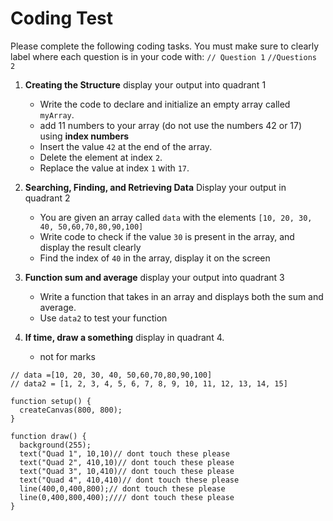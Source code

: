 # Coding Test

Please complete the following coding tasks. You must make sure to clearly label where each question is in your code with: `// Question 1` `//Questions 2`

1. **Creating the Structure** display your output into quadrant 1
   
   - Write the code to declare and initialize an empty array called `myArray`.
   - add 11 numbers to your array (do not use the numbers 42 or 17) using **index numbers**
   - Insert the value `42` at the end of the array.
   - Delete the element at index `2`.
   - Replace the value at index `1` with `17`.



2. **Searching, Finding, and Retrieving Data** Display your output in quadrant 2

   - You are given an array called `data` with the elements `[10, 20, 30, 40, 50,60,70,80,90,100]`
   - Write code to check if the value `30` is present in the array, and display the result clearly
   - Find the index of `40` in the array, display it on the screen




3. **Function sum and average** display your output into quadrant 3

   - Write a function that takes in an array and displays both the sum and average.
   - Use `data2` to test your function 


4. **If time, draw a something** display in quadrant 4.
    - not for marks

```
// data =[10, 20, 30, 40, 50,60,70,80,90,100]
// data2 = [1, 2, 3, 4, 5, 6, 7, 8, 9, 10, 11, 12, 13, 14, 15]

function setup() {
  createCanvas(800, 800); 
}

function draw() {
  background(255);
  text("Quad 1", 10,10)// dont touch these please
  text("Quad 2", 410,10)// dont touch these please
  text("Quad 3", 10,410)// dont touch these please
  text("Quad 4", 410,410)// dont touch these please
  line(400,0,400,800);// dont touch these please
  line(0,400,800,400);//// dont touch these please
}

```
